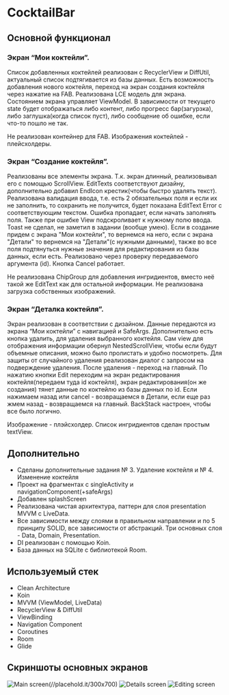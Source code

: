 # CocktailBar

## Основной функционал
### Экран “Мои коктейли”. 
  Список добавленных коктейлей реализован с RecyclerView и DiffUtil, актуальный список подтягивается из базы данных.
  Есть возможность добавления нового коктейля, переход на экран создания коктейля через нажатие на FAB.
  Реализована LCE модель для экрана. Состоянием экрана управляет ViewModel. В зависимости от текущего state будет отображаться либо контент, либо прогресс бар(загурзка), либо
  заглушка(когда список пуст), либо сообщение об ошибке, если что-то пошло не так.

  Не реализован контейнер для FAB. Изображения коктейлей - плейсхолдеры.

### Экран “Создание коктейля”. 
  Реализованы все элементы экрана.
  Т.к. экран длинный, реализовывал его с помощью ScrollView.
  EditTexts соответствуют дизайну, дополнительно добавил EndIcon крестик(чтобы быстро удалять текст).
  Реализована валидация ввода, т.е. есть 2 обязательных поля и если их не заполнить, то сохранить не получится, будет показана EditText Error с соответствующим текстом.
  Ошибка пропадает, если начать заполнять поля. Также при ошибке View подскроливает к нужному полю ввода. Toast не сделал, не заметил в задании (вообще умею).
  Если в создание придем с экрана "Мои коктейли", то вернемся на него, если с экрана "Детали" то вернемся на "Детали"(с нужными данными), также во все поля подтянуться нужные значения для редактирования из    базы данных, если есть.
  Реализовано через проверку передаваемого аргумента (id).
  Кнопка Cancel работает.

  Не реализована ChipGroup для добавления ингридиентов, вместо неё такой же EditText как для остальной информации. Не реализована загрузка собственных изображений.
  
### Экран “Деталка коктейля”. 
  Экран реализован в соответствии с дизайном. Данные передаются из экрана “Мои коктейли” с навигацией и SafeArgs.
  Дополнительно есть кнопка удалить, для удаления выбранного коктейля.
  Сам view для отображения информации обернул NestedScrollView, чтобы если будут объемные описания, можно было пролистать и удобно посмотреть.
  Для защиты от случайного удаления реализован диалог с запросом на подверждение удаления. После удаления - переход на главный.
  По нажатию кнопки Edit переходим на экран редактирования коктейля(передаем туда id коктейля), экран редактирования(он же создания) тянет данные по коктейлю из базы данных по id.
  Если нажимаем назад или cancel  - возвращаемся в Детали, если еще раз жмем назад - возвращаемся на главный. BackStack настроен, чтобы все было логично.
  
  Изображение - плэйсхолдер. Список ингридиентов сделан простым textView.

  
## Дополнительно
+ Сделаны дополнительные задания № 3. Удаление коктейля и № 4. Изменение коктейля
+ Проект на фрагментах с singleActivity и navigationComponent(+safeArgs)
+ Добавлен splashScreen
+ Реализована чистая архитектура, паттерн для слоя presentation MVVM c LiveData.
+ Все зависимости между слоями в правильном направлении и по 5 принципу SOLID, все зависимости от абстракций. Три основных слоя - Data, Domain, Presentation. 
+ DI реализован с помощью Koin.
+ База данных на SQLite с библиотекой Room.

  
## Используемый стек

+ Clean Architecture
+ Koin
+ MVVM (ViewModel, LiveData)  
+ RecyclerView & DiffUtil  
+ ViewBinding  
+ Navigation Component  
+ Coroutines
+ Room
+ Glide


## Скриншоты основных экранов

![Main screen(//placehold.it/300x700)](https://github.com/alexxk2/CarsFans/blob/dev/app/src/main/res/drawable/main_screen.gif)
![Details screen](https://github.com/alexxk2/CarsFans/blob/dev/app/src/main/res/drawable/detail_screen.gif)
![Editing screen](https://github.com/alexxk2/CarsFans/blob/dev/app/src/main/res/drawable/edit_screen.gif)
